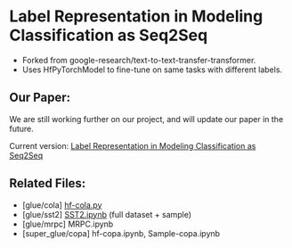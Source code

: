 # Label Representation in Modeling Classification as Seq2Seq

- Forked from google-research/text-to-text-transfer-transformer.
- Uses HfPyTorchModel to fine-tune on same tasks with different labels.

## Our Paper: 
We are still working further on our project, and will update our paper in the future.

Current version: [Label Representation in Modeling Classification as Seq2Seq](https://github.com/silvia0v0/Label-Representation-in-Modeling-Classification-as-Seq2Seq/blob/master/Label_Representation_in_Modeling_Classification_as_Seq2Seq.pdf)

## Related Files:
- [glue/cola] [hf-cola.py](https://github.com/silvia0v0/Label-Representation-in-Modeling-Classification-as-Seq2Seq/blob/master/hf_cola.py)
- [glue/sst2] [SST2.ipynb](https://github.com/silvia0v0/Label-Representation-in-Modeling-Classification-as-Seq2Seq/blob/master/SST2.ipynb)  (full dataset + sample)
- [glue/mrpc] MRPC.ipynb
- [super_glue/copa] hf-copa.ipynb, Sample-copa.ipynb


